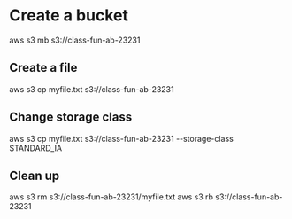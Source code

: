 # Create a bucket

aws s3 mb s3://class-fun-ab-23231


## Create a file

aws s3 cp myfile.txt s3://class-fun-ab-23231

## Change storage class

aws s3 cp myfile.txt s3://class-fun-ab-23231 --storage-class STANDARD_IA


## Clean up

aws s3 rm s3://class-fun-ab-23231/myfile.txt
aws s3 rb s3://class-fun-ab-23231